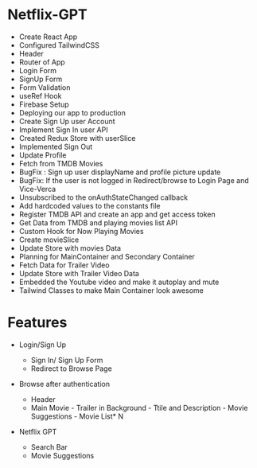 # Netflix-GPT

- Create React App
- Configured TailwindCSS
- Header
- Router of App
- Login Form
- SignUp Form
- Form Validation
- useRef Hook
- Firebase Setup
- Deploying our app to production
- Create Sign Up user Account
- Implement Sign In user API
- Created Redux Store with userSlice
- Implemented Sign Out
- Update Profile
- Fetch from TMDB Movies
- BugFix : Sign up user displayName and profile picture update
- BugFix: If the user is not logged in Redirect/browse to Login Page and Vice-Verca
- Unsubscribed to the onAuthStateChanged callback
- Add hardcoded values to the constants file
- Register TMDB API and create an app and get access token
- Get Data from TMDB and playing movies list API
- Custom Hook for Now Playing Movies
- Create movieSlice
- Update Store with movies Data
- Planning for MainContainer and Secondary Container
- Fetch Data for Trailer Video
- Update Store with Trailer Video Data
- Embedded the Youtube video and make it autoplay and mute
- Tailwind Classes to make Main Container look awesome

# Features

- Login/Sign Up
  - Sign In/ Sign Up Form
  - Redirect to Browse Page
- Browse after authentication

  - Header
  - Main Movie - Trailer in Background - Ttile and Description - Movie Suggestions - Movie List\* N

- Netflix GPT
  - Search Bar
  - Movie Suggestions
